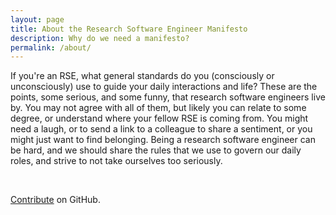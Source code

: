```yaml
---
layout: page
title: About the Research Software Engineer Manifesto
description: Why do we need a manifesto?
permalink: /about/
---
```


If you're an RSE, what general standards do you (consciously or unconsciously) use
to guide your daily interactions and life? These are the points, some serious, 
and some funny, that research software engineers live by. You may not agree
with all of them, but likely you can relate to some degree, or understand where
your fellow RSE is coming from. You might need a laugh, or to send a link to a colleague
to share a sentiment, or you might just want to find belonging. Being a research
software engineer can be hard, and we should share the rules that we use to govern
our daily roles, and strive to not take ourselves too seriously.

<br>

<a href="{{ site.repo }}" target="_blank">Contribute</a> on GitHub.
